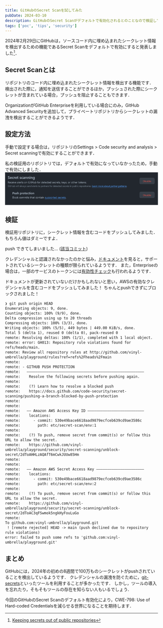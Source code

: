 ```yaml
---
title: GitHubのSecret Scanを試してみた
pubDate: 2024-03-10
description: GitHubのSecret Scanがデフォルトで有効化されるとのことなので検証してみた．
tags: ['poc', 'tips', 'security']
---
```


2024年2月29日にGitHubは，ソースコード内に埋め込まれたシークレット情報を検出するための機能であるSecret Scanをデフォルトで有効にすると発表しました[^1]．

[^1]: [Keeping secrets out of public repositories](https://github.blog/2024-02-29-keeping-secrets-out-of-public-repositories/)

## Secret Scanとは

リポジトリのコード内に埋め込まれたシークレット情報を検出する機能です．
検出された際に，通知を送信することができるほか，プッシュされた際にシークレットが含まれている場合，プッシュを阻止することもできます．

OrganizationがGitHub Enterpriseを利用している場合にのみ，GitHub Advanced Securityを追加して，プライベートリポジトリからシークレットの漏洩を検出することができるようです．

## 設定方法

手動で設定する場合は，リポジトリのSettings > Code security and analysis > Secret scanningで有効にすることができます．

私の検証用のリポジトリでは，デフォルトで有効になっていなかったため，手動で有効にしました．
![github secret scanning](./assets/github-secret-scan.png)

## 検証

検証用リポジトリに，シークレット情報を含むコードをプッシュしてみました．もちろん値はダミーですよ．

push できてしまいました... ([該当コミット](https://github.com/vinyl-umbrella/playground/commit/78f7977e73fc6da8d91c056b85067cc1a1133576))

クレデンシャルと認識されなかったのかと悩み，[ドキュメント](https://docs.github.com/ja/code-security/secret-scanning/secret-scanning-patterns#supported-secrets)を見ると，サポートされているシークレットの種類が限られているようです．
また，Enterpriseの場合は，一部のサービスのトークンには[有効性チェック](https://docs.github.com/ja/enterprise-cloud@latest/code-security/secret-scanning/secret-scanning-patterns#supported-secrets)も行われるようです．

ドキュメントが更新されていないだけかもしれないと思い，AWSの有効なクレデンシャルを含むコードをプッシュしてみました！
ちゃんとpushできずにブロックされました！

```
❯ git push origin HEAD
Enumerating objects: 9, done.
Counting objects: 100% (9/9), done.
Delta compression using up to 20 threads
Compressing objects: 100% (3/3), done.
Writing objects: 100% (5/5), 449 bytes | 449.00 KiB/s, done.
Total 5 (delta 1), reused 0 (delta 0), pack-reused 0
remote: Resolving deltas: 100% (1/1), completed with 1 local object.
remote: error: GH013: Repository rule violations found for refs/heads/main.
remote: Review all repository rules at http://github.com/vinyl-umbrella/playground/rules?ref=refs%2Fheads%2Fmain
remote:
remote: - GITHUB PUSH PROTECTION
remote:   ——————————————————————————————————————————————————————
remote:    Resolve the following secrets before pushing again.
remote:
remote:    (?) Learn how to resolve a blocked push
remote:    https://docs.github.com/code-security/secret-scanning/pushing-a-branch-blocked-by-push-protection
remote:
remote:
remote:   —— Amazon AWS Access Key ID ——————————————————————————
remote:    locations:
remote:      - commit: 530e49bace6618aad9879ecfceb639cd9ae3586c
remote:        path: etc/secret-scan/env:1
remote:
remote:    (?) To push, remove secret from commit(s) or follow this URL to allow the secret.
remote:    https://github.com/vinyl-umbrella/playground/security/secret-scanning/unblock-secret/2dToAHHLzAQAfT6mCwkJUUw85Hm
remote:
remote:
remote:   —— Amazon AWS Secret Access Key ——————————————————————
remote:    locations:
remote:      - commit: 530e49bace6618aad9879ecfceb639cd9ae3586c
remote:        path: etc/secret-scan/env:2
remote:
remote:    (?) To push, remove secret from commit(s) or follow this URL to allow the secret.
remote:    https://github.com/vinyl-umbrella/playground/security/secret-scanning/unblock-secret/2dToAC3qFSwmok5ngkHyFouLuGo
remote:
To github.com:vinyl-umbrella/playground.git
 ! [remote rejected] HEAD -> main (push declined due to repository rule violations)
error: failed to push some refs to 'github.com:vinyl-umbrella/playground.git'
```

## まとめ

GitHubには，2024年の初めの8週間で100万ものシークレットがpushされていることを検出しているようです．
クレデンシャルの漏洩を防ぐために，[git-secrets](https://github.com/awslabs/git-secrets)といったツールを利用することが多かったです．
しかし，ツールの導入を忘れたり，そもそもツールの存在を知らない人もいるでしょう．

今回のGitHubのSecret Scanのデフォルト有効化により，CWE-798: Use of Hard-coded Credentialsを減らせる世界になることを期待します．
